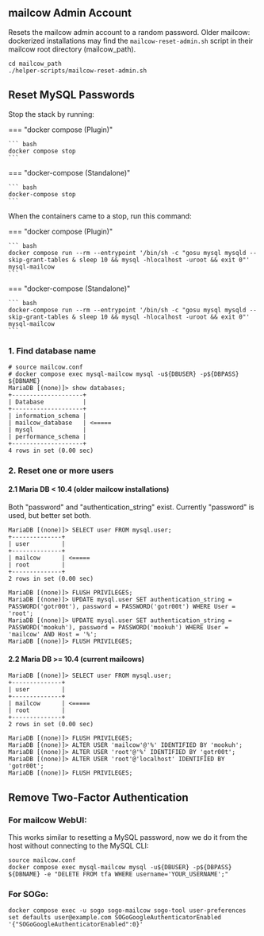 ## mailcow Admin Account

Resets the mailcow admin account to a random password. Older mailcow: dockerized installations may find the `mailcow-reset-admin.sh` script in their mailcow root directory (mailcow_path).

```
cd mailcow_path
./helper-scripts/mailcow-reset-admin.sh
```

## Reset MySQL Passwords

Stop the stack by running:

=== "docker compose (Plugin)"

    ``` bash
    docker compose stop
    ```

=== "docker-compose (Standalone)"

    ``` bash
    docker-compose stop
    ```

When the containers came to a stop, run this command:

=== "docker compose (Plugin)"

    ``` bash
    docker compose run --rm --entrypoint '/bin/sh -c "gosu mysql mysqld --skip-grant-tables & sleep 10 && mysql -hlocalhost -uroot && exit 0"' mysql-mailcow
    ```

=== "docker-compose (Standalone)"

    ``` bash
    docker-compose run --rm --entrypoint '/bin/sh -c "gosu mysql mysqld --skip-grant-tables & sleep 10 && mysql -hlocalhost -uroot && exit 0"' mysql-mailcow
    ```

### 1\. Find database name

```
# source mailcow.conf
# docker compose exec mysql-mailcow mysql -u${DBUSER} -p${DBPASS} ${DBNAME}
MariaDB [(none)]> show databases;
+--------------------+
| Database           |
+--------------------+
| information_schema |
| mailcow_database   | <=====
| mysql              |
| performance_schema |
+--------------------+
4 rows in set (0.00 sec)
```

### 2\. Reset one or more users

#### 2\.1 Maria DB < 10.4 (older mailcow installations)

Both "password" and "authentication_string" exist. Currently "password" is used, but better set both.

```
MariaDB [(none)]> SELECT user FROM mysql.user;
+--------------+
| user         |
+--------------+
| mailcow      | <=====
| root         |
+--------------+
2 rows in set (0.00 sec)

MariaDB [(none)]> FLUSH PRIVILEGES;
MariaDB [(none)]> UPDATE mysql.user SET authentication_string = PASSWORD('gotr00t'), password = PASSWORD('gotr00t') WHERE User = 'root';
MariaDB [(none)]> UPDATE mysql.user SET authentication_string = PASSWORD('mookuh'), password = PASSWORD('mookuh') WHERE User = 'mailcow' AND Host = '%';
MariaDB [(none)]> FLUSH PRIVILEGES;
```

#### 2\.2 Maria DB >= 10.4 (current mailcows)

```
MariaDB [(none)]> SELECT user FROM mysql.user;
+--------------+
| user         |
+--------------+
| mailcow      | <=====
| root         |
+--------------+
2 rows in set (0.00 sec)

MariaDB [(none)]> FLUSH PRIVILEGES;
MariaDB [(none)]> ALTER USER 'mailcow'@'%' IDENTIFIED BY 'mookuh';
MariaDB [(none)]> ALTER USER 'root'@'%' IDENTIFIED BY 'gotr00t';
MariaDB [(none)]> ALTER USER 'root'@'localhost' IDENTIFIED BY 'gotr00t';
MariaDB [(none)]> FLUSH PRIVILEGES;
```

## Remove Two-Factor Authentication

### For mailcow WebUI:

This works similar to resetting a MySQL password, now we do it from the host without connecting to the MySQL CLI:

```
source mailcow.conf
docker compose exec mysql-mailcow mysql -u${DBUSER} -p${DBPASS} ${DBNAME} -e "DELETE FROM tfa WHERE username='YOUR_USERNAME';"
```

### For SOGo:

```
docker compose exec -u sogo sogo-mailcow sogo-tool user-preferences set defaults user@example.com SOGoGoogleAuthenticatorEnabled '{"SOGoGoogleAuthenticatorEnabled":0}'
```